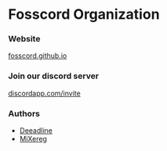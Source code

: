 # Fosscord Organization


### Website

[fosscord.github.io](https://fosscord.github.io/)


### Join our discord server

[discordapp.com/invite](https://discord.gg/7q5VcC6)


### Authors

 - [Deeadline](https://github.com/deeadline)
 - [MiXereg](https://github.com/MiXereg)